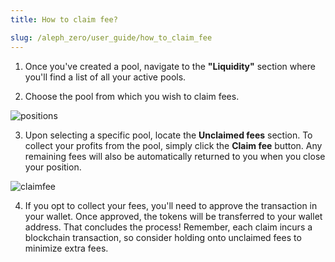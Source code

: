```yaml
---
title: How to claim fee?

slug: /aleph_zero/user_guide/how_to_claim_fee
---
```


1. Once you've created a pool, navigate to the **"Liquidity"** section where you'll find a list of all your active pools.


2. Choose the pool from which you wish to claim fees.

![positions](/img/docs/app/a0/a0_positions.png)

3. Upon selecting a specific pool, locate the **Unclaimed fees** section. To collect your profits from the pool, simply click the **Claim fee** button. Any remaining fees will also be automatically returned to you when you close your position.

![claimfee](/img/docs/app/a0/a0_claimfee.png)

4. If you opt to collect your fees, you'll need to approve the transaction in your wallet. Once approved, the tokens will be transferred to your wallet address. That concludes the process! Remember, each claim incurs a blockchain transaction, so consider holding onto unclaimed fees to minimize extra fees.
